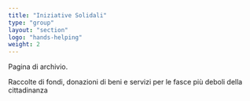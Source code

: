 ```yaml
---
title: "Iniziative Solidali"
type: "group"
layout: "section"
logo: "hands-helping"
weight: 2
---
```


Pagina di archivio. 

Raccolte di fondi, donazioni di beni e servizi per le fasce più deboli della cittadinanza

